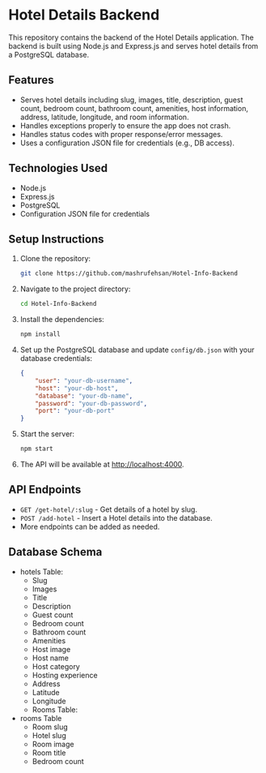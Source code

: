 # Hotel Details Backend

This repository contains the backend of the Hotel Details application. The backend is built using Node.js and Express.js and serves hotel details from a PostgreSQL database.

## Features
- Serves hotel details including slug, images, title, description, guest count, bedroom count, bathroom count, amenities, host information, address, latitude, longitude, and room information.
- Handles exceptions properly to ensure the app does not crash.
- Handles status codes with proper response/error messages.
- Uses a configuration JSON file for credentials (e.g., DB access).

## Technologies Used
- Node.js
- Express.js
- PostgreSQL
- Configuration JSON file for credentials


## Setup Instructions
1. Clone the repository:
    ```bash
    git clone https://github.com/mashrufehsan/Hotel-Info-Backend
    ```
2. Navigate to the project directory:
    ```bash
    cd Hotel-Info-Backend
    ```
3. Install the dependencies:
    ```bash
    npm install
    ```
4. Set up the PostgreSQL database and update `config/db.json` with your database credentials:
    ```json
    {
        "user": "your-db-username",
        "host": "your-db-host",
        "database": "your-db-name",
        "password": "your-db-password",
        "port": "your-db-port"
    }
    ```
5. Start the server:
    ```bash
    npm start
    ```
6. The API will be available at [http://localhost:4000](http://localhost:4000).

## API Endpoints
- `GET /get-hotel/:slug` - Get details of a hotel by slug.
- `POST /add-hotel` - Insert a Hotel details into the database.
- More endpoints can be added as needed.

## Database Schema
- hotels Table:
  - Slug
  - Images
  - Title
  - Description
  - Guest count
  - Bedroom count
  - Bathroom count
  - Amenities
  - Host image
  - Host name
  - Host category
  - Hosting experience
  - Address
  - Latitude
  - Longitude
  - Rooms Table:
- rooms Table
  - Room slug
  - Hotel slug
  - Room image
  - Room title
  - Bedroom count
